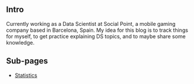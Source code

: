 ## Intro

Currently working as a Data Scientist at Social Point, a mobile gaming company based in Barcelona, Spain. My idea for this blog is to track things for myself, to get practice explaining DS topics, and to maybe share some knowledge.

## Sub-pages

- [Statistics](/Statistics)
